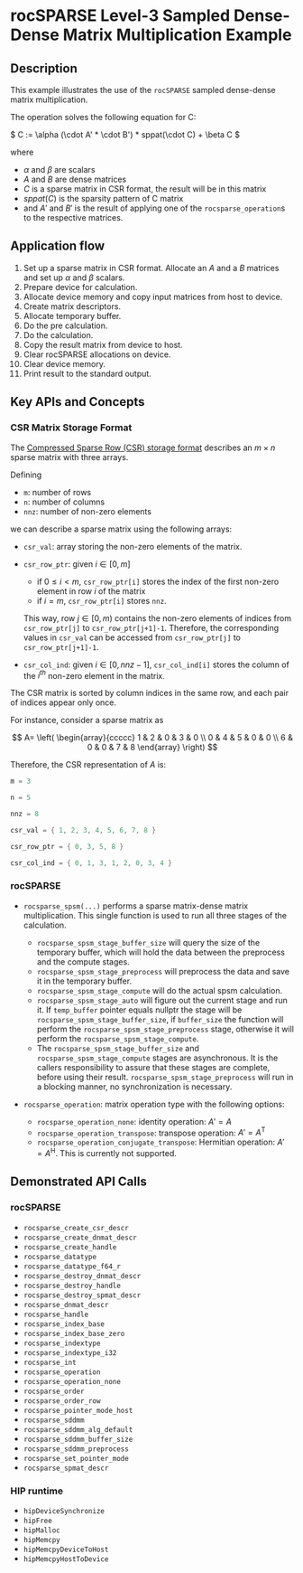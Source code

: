 # rocSPARSE Level-3 Sampled Dense-Dense Matrix Multiplication Example

## Description

This example illustrates the use of the `rocSPARSE` sampled dense-dense matrix multiplication.

The operation solves the following equation for C:

<!-- markdownlint-disable-next-line no-space-in-emphasis -->
$ C := \alpha (\cdot A' * \cdot B') * sppat(\cdot C) + \beta C $

where

- $\alpha$ and $\beta$ are scalars
- $A$ and $B$ are dense matrices
- $C$ is a sparse matrix in CSR format, the result will be in this matrix
- $sppat(C)$ is the sparsity pattern of C matrix
- and $A'$ and $B'$ is the result of applying one of the `rocsparse_operation`s to the respective matrices.

## Application flow

1. Set up a sparse matrix in CSR format. Allocate an $A$ and a $B$ matrices and set up $\alpha$ and $\beta$ scalars.
2. Prepare device for calculation.
3. Allocate device memory and copy input matrices from host to device.
4. Create matrix descriptors.
5. Allocate temporary buffer.
6. Do the pre calculation.
7. Do the calculation.
8. Copy the result matrix from device to host.
9. Clear rocSPARSE allocations on device.
10. Clear device memory.
11. Print result to the standard output.

## Key APIs and Concepts

### CSR Matrix Storage Format

The [Compressed Sparse Row (CSR) storage format](https://rocsparse.readthedocs.io/en/latest/usermanual.html#csr-storage-format) describes an $m \times n$ sparse matrix with three arrays.

Defining

- `m`: number of rows
- `n`: number of columns
- `nnz`: number of non-zero elements

we can describe a sparse matrix using the following arrays:

- `csr_val`: array storing the non-zero elements of the matrix.
- `csr_row_ptr`: given $i \in [0, m]$
  - if $` 0 \leq i < m `$, `csr_row_ptr[i]` stores the index of the first non-zero element in row $i$ of the matrix
  - if $i = m$, `csr_row_ptr[i]` stores `nnz`.

   This way, row $j \in [0, m)$ contains the non-zero elements of indices from `csr_row_ptr[j]` to `csr_row_ptr[j+1]-1`. Therefore, the corresponding values in `csr_val` can be accessed from `csr_row_ptr[j]` to `csr_row_ptr[j+1]-1`.

- `csr_col_ind`: given $i \in [0, nnz-1]$, `csr_col_ind[i]` stores the column of the $i^{th}$ non-zero element in the matrix.

The CSR matrix is sorted by column indices in the same row, and each pair of indices appear only once.

For instance, consider a sparse matrix as

$$
A=
\left(
\begin{array}{ccccc}
1 & 2 & 0 & 3 & 0 \\
0 & 4 & 5 & 0 & 0 \\
6 & 0 & 0 & 7 & 8
\end{array}
\right)
$$

Therefore, the CSR representation of $A$ is:

```cpp
m = 3

n = 5

nnz = 8

csr_val = { 1, 2, 3, 4, 5, 6, 7, 8 }

csr_row_ptr = { 0, 3, 5, 8 }

csr_col_ind = { 0, 1, 3, 1, 2, 0, 3, 4 }
```

### rocSPARSE

- `rocsparse_spsm(...)` performs a sparse matrix-dense matrix multiplication. This single function is used to run all three stages of the calculation.
  - `rocsparse_spsm_stage_buffer_size` will query the size of the temporary buffer, which will hold the data between the preprocess and the compute stages.
  - `rocsparse_spsm_stage_preprocess` will preprocess the data and save it in the temporary buffer.
  - `rocsparse_spsm_stage_compute` will do the actual spsm calculation.
  - `rocsparse_spsm_stage_auto` will figure out the current stage and run it. If `temp_buffer` pointer equals nullptr the stage will be `rocsparse_spsm_stage_buffer_size`, if `buffer_size` the function will perform the `rocsparse_spsm_stage_preprocess` stage, otherwise it will perform the `rocsparse_spsm_stage_compute`.
  - The `rocsparse_spsm_stage_buffer_size` and `rocsparse_spsm_stage_compute` stages are asynchronous. It is the callers responsibility to assure that these stages are complete, before using their result. `rocsparse_spsm_stage_preprocess` will run in a blocking manner, no synchronization is necessary.

- `rocsparse_operation`: matrix operation type with the following options:
  - `rocsparse_operation_none`: identity operation: $A' = A$
  - `rocsparse_operation_transpose`: transpose operation: $A' = A^\mathrm{T}$
  - `rocsparse_operation_conjugate_transpose`: Hermitian operation: $A' = A^\mathrm{H}$. This is currently not supported.

## Demonstrated API Calls

### rocSPARSE

- `rocsparse_create_csr_descr`
- `rocsparse_create_dnmat_descr`
- `rocsparse_create_handle`
- `rocsparse_datatype`
- `rocsparse_datatype_f64_r`
- `rocsparse_destroy_dnmat_descr`
- `rocsparse_destroy_handle`
- `rocsparse_destroy_spmat_descr`
- `rocsparse_dnmat_descr`
- `rocsparse_handle`
- `rocsparse_index_base`
- `rocsparse_index_base_zero`
- `rocsparse_indextype`
- `rocsparse_indextype_i32`
- `rocsparse_int`
- `rocsparse_operation`
- `rocsparse_operation_none`
- `rocsparse_order`
- `rocsparse_order_row`
- `rocsparse_pointer_mode_host`
- `rocsparse_sddmm`
- `rocsparse_sddmm_alg_default`
- `rocsparse_sddmm_buffer_size`
- `rocsparse_sddmm_preprocess`
- `rocsparse_set_pointer_mode`
- `rocsparse_spmat_descr`

### HIP runtime

- `hipDeviceSynchronize`
- `hipFree`
- `hipMalloc`
- `hipMemcpy`
- `hipMemcpyDeviceToHost`
- `hipMemcpyHostToDevice`
